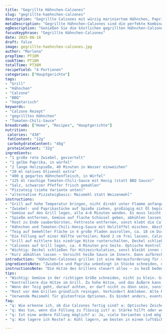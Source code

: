 ```yaml
---
title: "Gegrillte Hähnchen-Calzones"
slug: "gegrillte-haehnchen-calzones"
description: "Gegrillte Calzones mit würzig mariniertem Hähnchen, Paprika und Zwiebeln, statt Sauce BBQ eine rauchige Tomaten-Chili-Note mit Honig als süßer Twist. Fluffiger Pizzateig, rustikale Grillaromen, leichte Karamellisierung. Verzicht auf Eier und Milchprodukte, glutenfreie Anpassung durch Maismehl möglich. Schrittweise Zubereitung, Fokus auf Temperatur und Textur, typische Probleme bei Grillrezepten adressiert. Gemischtes Gemüse auf Holzspießen statt direkt aufs Rost, um Paddle-Effekt und zarte Bissfestigkeit zu sichern. "
metaDescription: "Gegrillte Hähnchen-Calzones sind die perfekte Kombination aus aromatischem Hähnchen, Gemüse und einer rauchigen Sauce. Ideal für Grillabende."
ogDescription: "Genießen Sie die köstlichen gegrillten Hähnchen-Calzones mit rauchiger Tomaten-Chili-Sauce. Ein Grill-Hit für jedes Fest."
focusKeyphrase: "Gegrillte Hähnchen-Calzones"
date: 2025-08-18
draft: false
image: gegrillte-haehnchen-calzones.jpg
author: "Marlena"
prepTime: PT18M
cookTime: PT18M
totalTime: PT36M
recipeYield: "4 Portionen"
categories: ["Hauptgerichte"]
tags:
- "Grill"
- "Hähnchen"
- "Calzone"
- "BBQ"
- "Vegetarisch"
keywords:
- "Calzone Rezept"
- "gegrilltes Hähnchen"
- "Tomaten-Chili-Sauce"
breadcrumb: ["Home", "Recipes", "Hauptgerichte"]
nutrition: 
 calories: "430"
 fatContent: "12g"
 carbohydrateContent: "48g"
 proteinContent: "32g"
ingredients:
- "1 große rote Zwiebel, geviertelt"
- "1 gelbe Paprika, in würfel"
- "2 lange Holzspieße, 40 Minuten in Wasser einweichen"
- "20 ml natives Olivenöl extra"
- "400 g gegartes Hähnchenfleisch, in Würfel"
- "125 ml rauchige Tomaten-Chili-Sauce mit Honig (statt BBQ Sauce)"
- "Salz, schwarzer Pfeffer frisch gemahlen"
- "Pizzateig (siehe Variante unten)"
- "alternative Pizzateigbasis: Maismehl statt Weizenmehl"
instructions:
- "Grill auf hohe Temperatur bringen, nicht direkt unter Flamme anfangen, will Röstaromen aber nicht verbrennen."
- "Zwiebel- und Paprikastücke auf Spieße ziehen, großzügig mit Öl bepinseln. Salz und Pfeffer grob einstreuen, kein feines Pulver, das verbrennt leicht."
- "Gemüse auf den Grill legen, alle 4–6 Minuten wenden. Es muss leicht weich, aber noch bissfest sein, fällt bei zu langem Grillen auseinander."
- "Spieße entfernen, Gemüse auf flache Schüssel geben, abkühlen lassen – Fingerprobe. Noch warm, aber kein Dampf mehr sichtbar."
- "Rost zu Ende sauberbürsten, Fettreste entfernen, sonst klebt die Calzone schnell an der Gitterung."
- "Hähnchen und Tomaten-Chili-Honig-Sauce mit Holzlöffel mischen. Abschmecken, gerne mehr Schärfe oder Süße je nach Geschmack, Balance ist alles."
- "Teig auf bemehlter Fläche in 4 große Fladen ausrollen, ca. 18 cm Durchmesser. Dünn muss er sein, aber nicht reissen – Mehlmenge dosieren."
- "Die Füllung auf einer Hälfte verteilen; Rand 2 cm frei lassen. Calzones zuklappen, Kanten mit feuchtem Finger befeuchten, fest zusammendrücken. Am Rand nicht zu viel drücken sonst wird’s hart."
- "Grill auf mittlere bis niedrige Hitze runterschalten, Deckel schließen."
- "Calzones auf Grill legen, ca. 4 Minuten pro Seite. Optische Kontrolle: Teig soll goldbraune Röstaromen und Blasen zeigen, nicht schwarz werden."
- "Wichtig: Deckel schließen für Hitzezirkulation, sonst bleibt innen roh."
- "Kurz abkühlen lassen – Vorsicht heiße Sauce im Innern. Dann aufbrechen, saftige, rauchige Füllung genießen."
introduction: "Hähnchen-Calzones grillen ist eine Herausforderung für sich, probiert man’s das erste Mal, kommt man oft zu knusprig oder innen roh raus. Ich habe mir angewöhnt, den Teig etwas dicker auszurollen und die Grillhitze genau zu kontrollieren. Paprika und Zwiebel auf Spießen beschleunigen die Garzeit und verhindern ein Durchfallen durch den Rost. Statt herkömmlicher BBQ-Sauce verwende ich selbstgemachte, rauchige Tomaten-Chili-Sauce mit etwas Honig; gibt eine angenehme Süße und Tiefe, die weniger dominant ist als klassische BBQ-Sauce. Praktisch ist, dass man vorgegartes Hähnchen aus Resten nehmen kann, perfekt für Reste-Verwertung. Das Grillen hat den Vorteil, dass die Calzones außen knusprig werden, während innen saftig bleibt, das kriegt man im Backofen selten so hin. Geduld mühselig, aber lohnt sich."
ingredientsNote: "Zwiebeln und Paprika unbedingt in Stücke schneiden, die gut auf Spieße passen. Komplett weiches Gemüse macht die Füllung matschig, lieber bissfest lassen. Wer keine Holzspieße hat, Alu- oder Metallspieße können funktionieren, Holz bringt aber leicht Rauch-Aroma. Die Sauce habe ich statt BBQ gegen eine rauchige Tomaten-Chili-Sauce mit Honig getauscht – süß-scharf, harmoniert mit Grillgeschmack hervorragend. Hähnchen kann roh mariniert sein und kurz mitgegrillt werden, oder vorgegart, wie hier. Beim Pizzateig lohnt sich Maismehl für glutenfreie Variante; dabei auf Bindung achten, evtl. etwas mehr Wasser, sonst bröselig. Öl auf Gemüse braucht man, damit sie nicht am Rost verkleben und für erste leichte Geschmacksschichten – nicht sparen. Salz kommt erst vor dem Grillen auf Gemüse, sonst zieht Wasser aus."
instructionsNote: "Die Hitze des Grillens steuert alles – zu heiß bedeutet außen verbrannt, innen roh. Deshalb niedrig bis mittel Anfang macht Sinn. Gemüse zuerst grillen, damit es Geschmack abgibt und fast gar ist, nicht überlagern. Saftige Füllung brauchen wir innen, sonst trocken. Beim Zusammenfalten der Calzones muss der Teigrand angefeuchtet werden, sonst platzt er auseinander. Wenn man mehrere Calzones macht, nicht zu dünn ausrollen, damit sie hitzebeständig bleiben. Grillrost gründlich reinigen verhindert Ankleben und Verbrennen. Regelmäßig wenden, im Blick behalten, das Knacken des Teigs, das Aufgehen der Blasen gibt die besten Hinweise. Deckel zu, damit Hitze sich hält und Backeffekt entsteht. Frisch vom Grill schmeckt am besten, knusprig an der Außenseite, feucht und würzig innen, sonst Kita-Keks. Finger weg schnell aufschneiden, sonst brennt man sich Zunge."
tips:
- "Wichtig: Gemüse in der richtigen Größe schneiden, nicht zu klein. Größere Stücke bleiben besser auf den Spießen. Bissfestigkeit ist clave. Zwiebeln und Paprika, perfekte Kombination. Anpinzeln nicht vergessen, schützt vor Ankleben. Öl gibt Geschmack und verhindert Verbrennen."
- "Kontrolliere die Hitze im Grill. Zu hohe Hitze, und das Äußere kann verbrennen, während das Innere roh bleibt. Bei mittlerer Hitze bleiben die Calzones knusprig und saftig. Timing ist alles. Deckel immer geschlossen halten für gleichmäßige Hitze."
- "Wenn der Teig geht, darauf achten, er darf nicht zu dünn sein, sonst wird er brüchig. Und zu dick lässt er sich kaum grillen. Fingerfeeling ist wichtig – fühlt sich gut an? Dann ist es perfekt. Experimentiere mit der Stärke des Teigs."
- "Rost vor dem Grillen gründlich reinigen. Verhindert Ankleben. Alte Reste können riskant sein. Nutze Hitze und schaue, wann die Blasen aufkommen. Das Signal ist klar – bald ist es fertig. Lass die Calzones ruhen, dann besser schneiden."
- "Verwende Maismehl für glutenfreie Optionen. Es bindet anders, eventuell mehr Wasser nötig. Bei der Füllung ist das Hähnchen variabel. Reste verwerten oder frisch marinieren. Süßere Tomaten-Chili-Sauce für mehr Tiefe ist wesentlich. Habe Geduld beim Wenden."
faq:
- "q: Wie erkenne ich, ob die Calzones fertig sind? a: Optisches Zeichen sind braune Röstaromen. Blasen deuten auf Garstufe hin. Deckel immer zu während des Grillens. Ich empfehle Mittelhitze für perfekte Ergebnisse."
- "q: Was tun, wenn die Füllung zu flüssig ist? a: Stärke hilft oder weniger Sauce nutzen. Die Konsistenz ist wichtig. Auch die Gemüsemengen anpassen, sonst wird's matschig. Bei Hitze regulieren, das hält die Füllung zusammen."
- "q: Ist eine andere Füllung möglich? a: Ja, viele Varianten sind möglich. Ändere die Gemüsearten oder mache es mit Rindfleisch. Das Grundrezept bleibt gleich, pass die Gewürze an. Experimentiere nach Lust und Laune."
- "q: Wie lagere ich Reste? a: Kühl lagern, am besten in einem luftdichten Behälter. Wieder aufwärmen in der Pfanne für knusprige Ergebnisse. Alternativ im Ofen, aber Grill ist das beste. Reste landen schnell im Müll."

---
```

